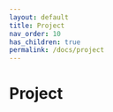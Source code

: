 ```yaml
---
layout: default
title: Project
nav_order: 10
has_children: true
permalink: /docs/project
---
```


# Project
